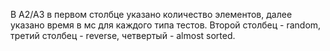 В A2/A3 в первом столбце указано количество элементов, далее указано время в мс для каждого типа тестов. Второй столбец - random, третий столбец - reverse, четвертый - almost sorted.
